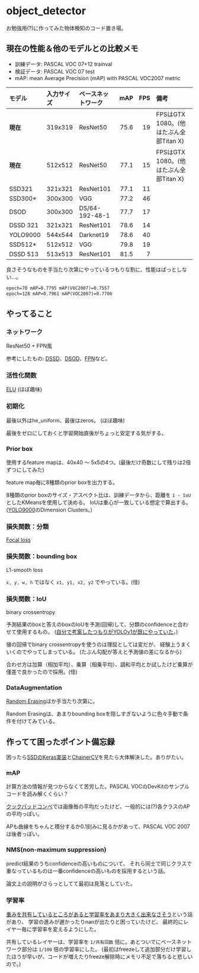 # object_detector

お勉強用(?)に作ってみた物体検知のコード置き場。

## 現在の性能＆他のモデルとの比較メモ

- 訓練データ: PASCAL VOC 07+12 trainval
- 検証データ: PASCAL VOC 07 test
- mAP: mean Average Precision (mAP) with PASCAL VOC2007 metric

|モデル  |入力サイズ|ベースネットワーク|mAP |FPS |備考                                    |
|:-------|:---------|:-----------------|---:|---:|:---------------------------------------|
|**現在**|319x319   |ResNet50          |75.6|  19|FPSはGTX 1080。(他はたぶん全部Titan X)  |
|**現在**|512x512   |ResNet50          |77.1|  15|FPSはGTX 1080。(他はたぶん全部Titan X)  |
|SSD321  |321x321   |ResNet101         |77.1|  11|                                        |
|SSD300* |300x300   |VGG               |77.2|  46|                                        |
|DSOD    |300x300   |DS/64-192-48-1    |77.7|  17|                                        |
|DSSD 321|321x321   |ResNet101         |78.6|  14|                                        |
|YOLO9000|544x544   |Darknet19         |78.6|  40|                                        |
|SSD512* |512x512   |VGG               |79.8|  19|                                        |
|DSSD 513|513x513   |ResNet101         |81.5|   7|                                        |

良さそうなものを手当たり次第にやっているつもりな割に、性能はぱっとしない…。

```txt
epoch=70 mAP=0.7795 mAP(VOC2007)=0.7557
epoch=128 mAP=0.7961 mAP(VOC2007)=0.7706
```

## やってること

### ネットワーク

ResNet50 + FPN風

参考にしたもの: [DSSD](https://arxiv.org/abs/1701.06659)、[DSOD](https://arxiv.org/abs/1708.01241)、[FPN](https://arxiv.org/abs/1612.03144)など。

### 活性化関数

[ELU](https://arxiv.org/abs/1511.07289) (ほぼ趣味)

### 初期化

最後以外はhe_uniform、最後はzeros。 (ほぼ趣味)

最後をゼロにしておくと学習開始直後がちょっと安定する気がする。

### Prior box

使用するfeature mapは、40x40 ～ 5x5の4つ。(最後だけ奇数にして残りは2倍ずつにしてみた)

feature map毎に8種類のprior boxを出力する。

8種類のprior boxのサイズ・アスペクト比は、訓練データから、距離を `1 - IoU` としたKMeansを使用して決める。
IoUは重心が一致している想定で算出する。
([YOLO9000](https://arxiv.org/abs/1612.08242)のDimension Clusters。)

### 損失関数：分類

[Focal loss](https://arxiv.org/abs/1708.02002)

### 損失関数：bounding box

L1-smooth loss

`x, y, w, h` ではなく `x1, y1, x2, y2` でやっている。(怪)

### 損失関数：IoU

binary crossentropy

予測結果のboxと答えのboxのIoUを予測(回帰)して、分類のconfidenceと合わせて使用するもの。
([自分で考案したつもりがYOLOv1が既にやっていた](https://twitter.com/ak11/status/917901136782278656)。)

値の回帰でbinary crossentropyを使うのは理屈としては変だが、
経験上うまくいくのでやってしまっている。
(たぶん勾配が答えと予測値の差になるから)

合わせ方は加算（相加平均）、乗算（相乗平均）、調和平均とか試したけど乗算が僅差で良かったので採用。(怪)

### DataAugmentation

[Random Erasing](https://arxiv.org/abs/1708.04896)ほか手当たり次第に。

Random Erasingは、あまりbounding boxを隠しすぎないように色々手動で条件を付けてみている。

## 作ってて困ったポイント備忘録

困ったら[SSDのKeras実装](https://github.com/rykov8/ssd_keras)と[ChainerCV](https://github.com/chainer/chainercv)を見たら大体解決した。ありがたい。

### mAP

計算方法の情報が見つからなくて苦労した。PASCAL VOCのDevKitのサンプルコードを読み解くくらい？

[クックパッドコンペ](https://deepanalytics.jp/contents/cookpad_dtc_tutorial)では画像毎の平均だったけど、一般的には(?)各クラスのAPの平均っぽい。

APも曲線をちゃんと積分するか0.1刻みに見るかがあって、PASCAL VOC 2007は後者っぽい。

### NMS(non-maximum suppression)

predict結果のうちconfidenceの高いものについて、
それら同士で同じクラスで重なっているものは一番confidenceの高いものを採用するという話。

論文上の説明がさらっとしてて最初は見落としていた。

### 学習率

[重みを共有しているところがあると学習率をあまり大きく出来なさそう](https://twitter.com/ak11/status/916282847047983104)という話があり、
学習の進みが遅かったりnanが出たりと困っていたけど、
最終的にレイヤー毎に学習率を変えるようにした。

共有しているレイヤーは、学習率を `1/共有回数` 倍に。あとついでにベースネットワーク部分は `1/100` 倍の学習率にした。
(最初はfreezeして追加部分だけ学習したほうが早いが、コードが増えたりfreeze解除時にメモリ不足で落ちると悲しいので。)
